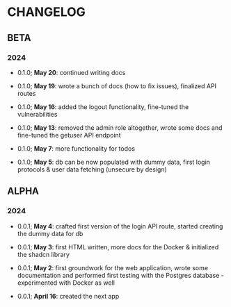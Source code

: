 # CHANGELOG

## BETA

### 2024

- 0.1.0; **May 20**: continued writing docs

- 0.1.0; **May 19**: wrote a bunch of docs (how to fix issues), finalized API routes

- 0.1.0; **May 16**: added the logout functionality, fine-tuned the vulnerabilities

- 0.1.0; **May 13**: removed the admin role altogether, wrote some docs and fine-tuned the getuser API endpoint

- 0.1.0; **May 7**: more functionality for todos

- 0.1.0; **May 5**: db can be now populated with dummy data, first login protocols & user data fetching (unsecure by design)

## ALPHA

### 2024

- 0.0.1; **May 4**: crafted first version of the login API route, started creating the dummy data for db

- 0.0.1; **May 3**: first HTML written, more docs for the Docker & initialized the shadcn library

- 0.0.1; **May 2**: first groundwork for the web application, wrote some documentation and performed first testing with the Postgres database - experimented with Docker as well

- 0.0.1; **April 16**: created the next app
